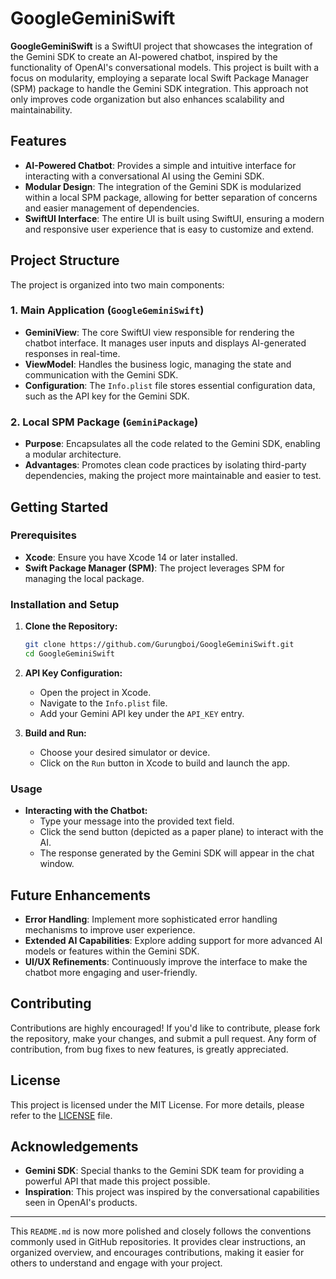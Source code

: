 # GoogleGeminiSwift

**GoogleGeminiSwift** is a SwiftUI project that showcases the integration of the Gemini SDK to create an AI-powered chatbot, inspired by the functionality of OpenAI's conversational models. This project is built with a focus on modularity, employing a separate local Swift Package Manager (SPM) package to handle the Gemini SDK integration. This approach not only improves code organization but also enhances scalability and maintainability.

## Features

- **AI-Powered Chatbot**: Provides a simple and intuitive interface for interacting with a conversational AI using the Gemini SDK.
- **Modular Design**: The integration of the Gemini SDK is modularized within a local SPM package, allowing for better separation of concerns and easier management of dependencies.
- **SwiftUI Interface**: The entire UI is built using SwiftUI, ensuring a modern and responsive user experience that is easy to customize and extend.

## Project Structure

The project is organized into two main components:

### 1. **Main Application (`GoogleGeminiSwift`)**
   - **GeminiView**: The core SwiftUI view responsible for rendering the chatbot interface. It manages user inputs and displays AI-generated responses in real-time.
   - **ViewModel**: Handles the business logic, managing the state and communication with the Gemini SDK.
   - **Configuration**: The `Info.plist` file stores essential configuration data, such as the API key for the Gemini SDK.

### 2. **Local SPM Package (`GeminiPackage`)**
   - **Purpose**: Encapsulates all the code related to the Gemini SDK, enabling a modular architecture.
   - **Advantages**: Promotes clean code practices by isolating third-party dependencies, making the project more maintainable and easier to test.

## Getting Started

### Prerequisites
- **Xcode**: Ensure you have Xcode 14 or later installed.
- **Swift Package Manager (SPM)**: The project leverages SPM for managing the local package.

### Installation and Setup

1. **Clone the Repository:**
   ```bash
   git clone https://github.com/Gurungboi/GoogleGeminiSwift.git
   cd GoogleGeminiSwift
   ```

2. **API Key Configuration:**
   - Open the project in Xcode.
   - Navigate to the `Info.plist` file.
   - Add your Gemini API key under the `API_KEY` entry.

3. **Build and Run:**
   - Choose your desired simulator or device.
   - Click on the `Run` button in Xcode to build and launch the app.

### Usage

- **Interacting with the Chatbot:**
  - Type your message into the provided text field.
  - Click the send button (depicted as a paper plane) to interact with the AI.
  - The response generated by the Gemini SDK will appear in the chat window.

## Future Enhancements

- **Error Handling**: Implement more sophisticated error handling mechanisms to improve user experience.
- **Extended AI Capabilities**: Explore adding support for more advanced AI models or features within the Gemini SDK.
- **UI/UX Refinements**: Continuously improve the interface to make the chatbot more engaging and user-friendly.

## Contributing

Contributions are highly encouraged! If you'd like to contribute, please fork the repository, make your changes, and submit a pull request. Any form of contribution, from bug fixes to new features, is greatly appreciated.

## License

This project is licensed under the MIT License. For more details, please refer to the [LICENSE](LICENSE) file.

## Acknowledgements

- **Gemini SDK**: Special thanks to the Gemini SDK team for providing a powerful API that made this project possible.
- **Inspiration**: This project was inspired by the conversational capabilities seen in OpenAI's products.

---

This `README.md` is now more polished and closely follows the conventions commonly used in GitHub repositories. It provides clear instructions, an organized overview, and encourages contributions, making it easier for others to understand and engage with your project.
